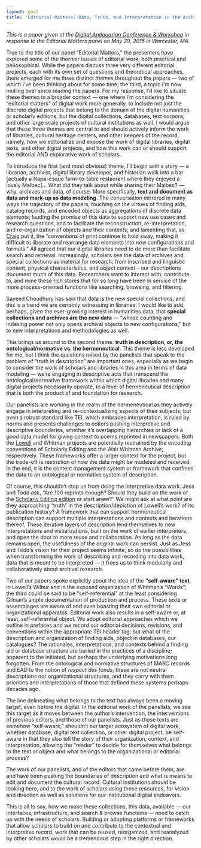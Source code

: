 ```yaml
---
layout: post
title: 'Editorial Matters: Data, Truth, and Interpretation in the Archives'
---
```


*This is a paper given at the [Digital Antiquarian Conference & Workshop](http://www.americanantiquarian.org/digitalantiquarian) in response to the Editorial Matters panel on May 29, 2015 in Worcester, MA.*


True to the title of our panel “Editorial Matters,” the presenters have explored some of the thornier issues of editorial work, both practical and philosophical. While the papers discuss three very different editorial projects, each with its own set of questions and theoretical approaches, there emerged for me three distinct *themes* throughout the papers — two of which I’ve been thinking about for some time; the third, a topic I'm now mulling over since reading the papers. For my response, I’d like to situate these themes in a broader context — one where I’m considering the “editorial matters” of digital work more generally, to include not just the discrete digital projects that belong to the domain of the digital humanities or scholarly editions, but the digital collections, databases, text corpora, and other large scale projects of cultural institutions as well. I would argue that these three themes are central to and should actively inform the work of libraries, cultural heritage centers, and other keepers of the record, namely, how we editorialize and expose the work of digital libraries, digital texts, and other digital projects, and how this work can or should support the editorial AND explorative work of scholars.

To introduce the first (and most obvious) theme, I’ll begin with a story — a librarian, archivist, digital library developer, and historian walk into a bar [actually a Napa-esque farm-to-table restaurant where they enjoyed a lovely Malbec]... What did they talk about while sharing their Malbec? — why, archives and data, of course. More specifically, **text and document as data and mark-up as data modeling**. The conversation mirrored in many ways the trajectory of the papers, touching on the virtues of finding aids, catalog records, and encoded objects as aggregations of discrete data elements; lauding the promise of this data to support new use cases and research questions, and to facilitate the reconstruction, re-interpretation, and re-organization of objects and their contexts; and lamenting that, as [Craig](http://www.craigcarey.net/blog/2015/06/12/the-digital-antiquarian/) put it, the “conventions of print continue to hold sway, making it difficult to liberate and rearrange data elements into new configurations and formats.” All agreed that our digital libraries need to do more than facilitate search and retrieval. Increasingly, scholars see the data of archives and special collections as material for research; from inscribed and linguistic content, physical characteristics, and object context - our descriptions document much of this data. Researchers want to interact with, contribute to, and mine these rich stores that for so long have been in service of the more process-oriented functions like searching, browsing, and filtering. 

Sayeed Choudhury has said that data is the new special collections, and this is a trend we are certainly witnessing in libraries. I would like to add, perhaps, given the ever-growing interest in humanities data, that **special collections and archives are the new data** — “whose counting and indexing power not only opens archival objects to new configurations,” but to new interpretations and methodologies as well.

This brings us around to the second theme: **truth in description, or, the ontological/normative vs. the hermeneutical**. This theme is less developed for me, but I think the questions raised by the panelists that speak to the problem of “truth in description” are important ones, especially as we begin to consider the work of scholars and libraries in this area in terms of data modeling — we’re engaging in descriptive acts that transcend the ontological/normative framework within which digital libraries and many digital projects necessarily operate, to a level of hermeneutical description that is both the product of and foundation for research.

Our panelists are working in the realm of the hermeneutical as they actively engage in interpreting and re-contextualizing aspects of their subjects; but even a robust standard like TEI, which embraces interpretation, is ruled by norms and presents challenges to editors pushing interpretive and descriptive boundaries, whether it’s overlapping hierarchies or lack of a good data model for giving context to poems reprinted in newspapers. Both the [Lowell](http://slideplayer.com/slide/4903677/) and Whitman projects are potentially restrained by the encoding conventions of Scholarly Editing and the Walt Whitman Archive, respectively. These frameworks offer a larger context for the project, but the trade-off is restriction of how the data might be modeled and received.  In the end, it is the content management system or framework that confines the data to an ontological or normative system of description.

Of course, this shouldn’t stop us from doing the interpretive data work. Jess and Todd ask, “Are 100 reprints enough? Should they build on the work of the [Scholarly Editing edition](http://www.scholarlyediting.org/2015/editions/intro.lowelledition.html) or start anew?” We might ask at what point are they approaching “truth” in the description/depiction of Lowell’s work? of its publication history? A framework that can support hermeneutical description can support multiple interpretations and contexts and iterations thereof.  These iterative layers of description lend themselves to new interpretations and visualizations, built on the work of earlier interpreters, and open the door to more reuse and collaboration.  As long as the data remains open, the usefulness of the original work can persist.  Just as Jess and Todd’s vision for their project seems infinite, so do the possibilities when transforming the work of describing and recording into data work, data that is meant to be interpreted — it frees us to think modularly and collaboratively about archival research.

Two of our papers spoke explicitly about the idea of the **“self-aware” text**, in Lowell’s Wilbur and in the exposed organization of Whitman’s “Words”;  the third could be said to be “self-referential” at the least considering Gilman’s ample documentation of production and process.  These texts or assemblages are aware of and even boasting their own editorial or organizational apparatus. Editorial work also results in a self-aware or, at least, self-referential object. We adopt editorial approaches which we outline in prefaces and we record our editorial decisions, revisions, and conventions within the appropriate TEI header tag; but what of the description and organization of finding aids, object in databases, our catalogues?  The rationales, interpretations, and contexts behind a finding aid or database structure are buried in the practices of a discipline; apparent to the initiated, but perhaps the underlying motivations long forgotten.  From the ontological and normative structures of MARC records and EAD to the notion of *respect des fonds*, these are not neutral descriptions nor organizational structures, and they carry with them priorities and interpretations of those that defined these systems perhaps decades ago.

The line delineating what belongs to the text has always been a moving target, even before the digital. In the editorial work of the panelists, we see this target as it moves between the author’s intervention, the interventions of previous editors, and those of our panelists.  Just as these texts are somehow “self-aware,”  shouldn’t our larger ecosystem of digital work, whether database, digital text collection, or other digital project, be self-aware in that they also tell the story of their organization, context, and interpretation, allowing the “reader” to decide for themselves what belongs to the text or object and what belongs to the organizational or editorial process?

The work of our panelists, and of the editors that came before them, are and have been pushing the boundaries of description and what is means to edit and document the cultural record.  Cultural institutions should be looking here, and to the work of scholars using these resources, for vision and direction as well as solutions for our institutional digital endeavors. 

This is all to say, how we make these collections, this data, available — our interfaces, infrastructure, and search & browse functions — need to catch up with the needs of scholars.  Building or adopting platforms or frameworks that allow scholars to build on and contribute to the contextual and interpretive record, work that can be reused, reorganized, and reanalyzed by other scholars would be a tremendous step in the right direction. 
